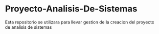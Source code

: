 # Proyecto-Analisis-De-Sistemas
Esta repositorio se utilizara para llevar gestion de la creacion del proyecto de analisis de sistemas

